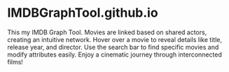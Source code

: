 # IMDBGraphTool.github.io
This my IMDB Graph Tool. Movies are linked based on shared actors, creating an intuitive network. Hover over a movie to reveal details like title, release year, and director. Use the search bar to find specific movies and modify attributes easily. Enjoy a cinematic journey through interconnected films!
